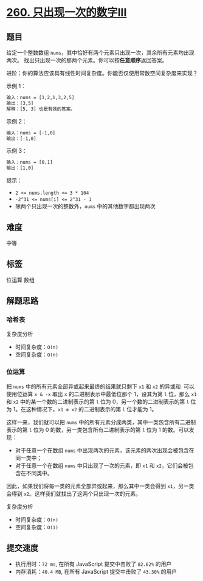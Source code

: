 # [260. 只出现一次的数字III](https://leetcode-cn.com/problems/single-number-iii/)

## 题目

给定一个整数数组 `nums`，其中恰好有两个元素只出现一次，其余所有元素均出现两次。 找出只出现一次的那两个元素。你可以按**任意顺序**返回答案。

进阶：你的算法应该具有线性时间复杂度。你能否仅使用常数空间复杂度来实现？

示例 1：

```txt
输入：nums = [1,2,1,3,2,5]
输出：[3,5]
解释：[5, 3] 也是有效的答案。
```

示例 2：

```txt
输入：nums = [-1,0]
输出：[-1,0]
```

示例 3：

```txt
输入：nums = [0,1]
输出：[1,0]
```

提示：

- `2 <= nums.length <= 3 * 104`
- `-2^31 <= nums[i] <= 2^31 - 1`
- 除两个只出现一次的整数外，`nums` 中的其他数字都出现两次

## 难度

中等

## 标签

位运算 数组

## 解题思路

### 哈希表

复杂度分析

- 时间复杂度：`O(n)`
- 空间复杂度：`O(n)`

### 位运算

把 `nums` 中的所有元素全部异或起来最终的结果就只剩下 `x1` 和 `x2` 的异或和
​
可以使用位运算 `x & -x` 取出 `x` 的二进制表示中最低位那个 1，设其为第 `l` 位，那么 `x1` 和 `x2` 中的某一个数的二进制表示的第 `l` 位为 0，另一个数的二进制表示的第 `l` 位为 1。在这种情况下，`x1 ⊕ x2` 的二进制表示的第 `l` 位才能为 1。

这样一来，我们就可以把 `nums` 中的所有元素分成两类，其中一类包含所有二进制表示的第 `l` 位为 0 的数，另一类包含所有二进制表示的第 `l` 位为 1 的数。可以发现：

- 对于任意一个在数组 `nums` 中出现两次的元素，该元素的两次出现会被包含在同一类中；
- 对于任意一个在数组 `nums` 中只出现了一次的元素，即 `x1` 和 `x2`，它们会被包含在不同类中。

因此，如果我们将每一类的元素全部异或起来，那么其中一类会得到 `x1`，另一类会得到 `x2`。这样我们就找出了这两个只出现一次的元素。

复杂度分析

- 时间复杂度：`O(n)`
- 空间复杂度：`O(1)`

## 提交速度

- 执行用时：`72 ms`, 在所有 JavaScript 提交中击败了 `82.62%` 的用户
- 内存消耗：`40.4 MB`, 在所有 JavaScript 提交中击败了 `43.30%` 的用户
